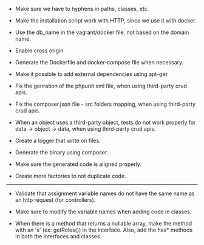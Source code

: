 * Make sure we have to hyphens in paths, classes, etc.
* Make the installation script work with HTTP, since we use it with docker.
* Use the db_name in the vagrant/docker file, not based on the domain name.
* Enable cross origin
* Generate the Dockerfile and docker-compose file when necessary.
* Make it possible to add external dependencies using apt-get

* Fix the genration of the phpunit xml file, when using third-party crud apis.
* Fix the composer.json file - src folders mapping, when using third-party crud apis.
* When an object uses a third-party object, tests do not work properly for data -> object -> data, when using third-party crud apis.

* Create a logger that write on files.
* Generate the binary using composer.
* Make sure the generated code is aligned properly.


* Create more factories to not duplicate code.
--------------------
* Validate that assignment variable names do not have the same name as an http request (for controllers).
* Make sure to modify the variable names when adding code in classes.

* When there is a method that returns a nullable array, make the method with an 's' (ex: getRoles()) in the interface.  Also, add the has* methods in both the interfaces and classes.
